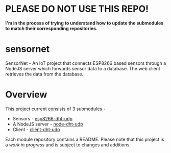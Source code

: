 # PLEASE DO NOT USE THIS REPO!

**I'm in the process of trying to understand how to update the submodules to match their corresponding repositories.**


# sensornet

SensorNet - An IoT project that connects ESP8266 based sensors through a NodeJS server which forwards sensor data to a database. The web client retrieves the data from the database.

# Overview

This project current consists of 3 submodules - 

* Sensors - [esp8266-dht-udp](<https://github.com/jxmot/esp8266-dht-udp>)
* A NodeJS server - [node-dht-udp](<https://github.com/jxmot/node-dht-udp>)
* Client - [client-dht-udp](<https://github.com/jxmot/client-dht-udp>)

Each module repository contains a README. Please note that this project is a *work in progress* and is subject to changes and additions.


